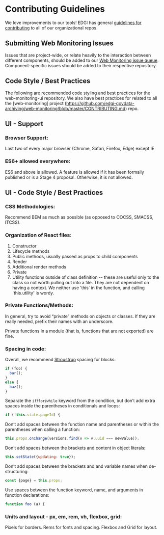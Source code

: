 # Contributing Guidelines

We love improvements to our tools! EDGI has general [guidelines for contributing](https://github.com/edgi-govdata-archiving/overview/blob/master/CONTRIBUTING.md) to all of our organizational repos.


## Submitting Web Monitoring Issues

Issues that are project-wide, or relate heavily to the interaction between different components, should be added to our [Web Monitoring issue queue](https://github.com/edgi-govdata-archiving/web-monitoring/issues). Component-specific issues should be added to their respective repository.


## Code Style / Best Practices

The following are recommended code styling and best practices for the web-monitoring-ui repository. We also have best practices for related to all the [web-monitoring] project (https://github.com/edgi-govdata-archiving/web-monitoring/blob/master/CONTRIBUTING.md) repo.


## UI - Support

### Browser Support:

Last two of every major browser (Chrome, Safari, Firefox, Edge) except IE


### ES6+ allowed everywhere:

ES6 and above is allowed. A feature is allowed if it has been formally published or is a Stage 4 proposal.  Otherwise, it is not allowed.


## UI - Code Style / Best Practices

### CSS Methodologies:

Recommend BEM as much as possible (as opposed to OOCSS, SMACSS, ITCSS).


### Organization of React files:

1. Constructor
2. Lifecycle methods
3. Public methods, usually passed as props to child components
4. Render
5. Additional render methods 
6. Private 
7. Utility functions outside of class definition -- these are useful only to the class so not worth pulling out into a file. They are not dependent on having a context. We neither use 'this' in the function, and calling 'this.utility' is wordy.


### Private Functions/Methods:

In general, try to avoid “private” methods on objects or classes. If they are really needed, prefix their names with an underscore.

Private functions in a module (that is, functions that are not exported) are fine.


### Spacing in code:

Overall, we recommend [Stroustrup](https://en.wikipedia.org/wiki/Indentation_style#Variant:_Stroustrup) spacing for blocks:

```js
if (foo) {
  bar();
}
else {
  baz();
}
```

Separate the `if`/`for`/`while` keyword from the condition, but don’t add extra spaces inside the parentheses in conditionals and loops:

```js
if (!this.state.pageId) {
```

Don’t add spaces between the function name and parentheses or within the parentheses when calling a function:

```js
this.props.onChange(versions.find(v => v.uuid === newValue));
```

Don’t add spaces between the brackets and content in object literals:

```js
this.setState({updating: true});
```

Don’t add spaces between the brackets and and variable names when de-structuring:

```js
const {page} = this.props;
```

Use spaces between the function keyword, name, and arguments in function declarations:

```js
function foo (a) {
```


### Units and layout - px, em, rem, vh, flexbox, grid:

Pixels for borders. Rems for fonts and spacing. Flexbox and Grid for layout.


